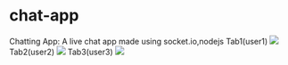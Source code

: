 # chat-app

Chatting App:
A live chat app made using socket.io,nodejs
Tab1(user1)
 <img src='/images/photo1.jpg' />
Tab2(user2) 
 <img src='/images/photo2.jpg' />
Tab3(user3) 
 <img src='/images/photo3.jpg' />

